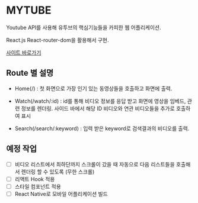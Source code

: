 # MYTUBE

Youtube API를 사용해 유투브의 핵심기능들을 카피한 웹 어플리케이션.

React.js React-router-dom을 활용해서 구현.

[사이트 바로가기](https://marco0212.github.io/mytube/)

## Route 별 설명

- Home(/) : 첫 화면으로 가장 인기 있는 동영상들을 호출하고 화면에 출력.

- Watch(/watch/:id) : id를 통해 비디오 정보를 응답 받고 화면에 영상을 임베드, 관련 정보를 렌더링. 사이드 바에서 해당 ID 비디오와 연관 비디오들을 추가로 호출하여 표시

- Search(/search/:keyword) : 입력 받은 keyword로 검색결과의 비디오를 출력.

## 예정 작업

- [ ] 비디오 리스트에서 최하단까지 스크롤이 갔을 때 자동으로 다음 리스트들을 호출해서 렌더링 할 수 있도록 (무한 스크롤)
- [ ] 리액트 Hook 적용
- [ ] 스타일 컴포넌트 적용
- [ ] React Native로 모바일 어플리케이션 빌드
